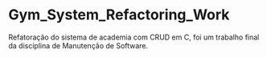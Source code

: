 # Gym_System_Refactoring_Work
Refatoração do sistema de academia com CRUD em C, foi um trabalho final da disciplina de Manutenção de Software.
